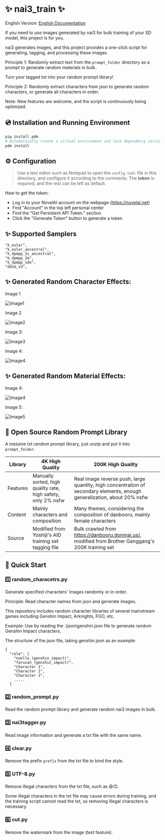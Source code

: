 # ✨ nai3_train ✨

English Version: [English Documentation](./README_EN.md)

If you need to use images generated by nai3 for bulk training of your SD model, this project is for you.

nai3 generates images, and this project provides a one-click script for generating, tagging, and processing these images.

Principle 1: Randomly extract text from the `prompt_folder` directory as a prompt to generate random materials in bulk.

Turn your tagged txt into your random prompt library!

Principle 2: Randomly extract characters from json to generate random characters, or generate all characters in order.

Note: New features are welcome, and the script is continuously being optimized.

## 💿 Installation and Running Environment

```bash
pip install pdm
# Automatically create a virtual environment and lock dependency versions
pdm install
```

## ⚙️ Configuration

> Use a text editor such as Notepad to open the `config.toml` file in this directory, and configure it according to the comments. The **token** is required, and the rest can be left as default.

How to get the token:

- Log in to your NovelAI account on the webpage (https://novelai.net)
- Find "Account" in the top left personal center
- Find the "Get Persistent API Token." section
- Click the "Generate Token" button to generate a token

## ✨ Supported Samplers

```
"k_euler",
"k_euler_ancestral",
"k_dpmpp_2s_ancestral",
"k_dpmpp_2m",
"k_dpmpp_sde",
"ddim_v3",
```

## ✨ Generated Random Character Effects:

Image 1

![Image1](https://github.com/wochenlong/nai3_train/assets/117965575/6bfecd63-fa7f-4b36-bef9-1e8df2eef21f)

Image 2

![Image2](https://github.com/wochenlong/nai3_train/assets/117965575/093c08fc-bf83-4d38-a282-7470bf48e316)

Image 3:

![Image3](https://github.com/wochenlong/nai3_train/assets/117965575/711aff18-3ef7-4390-889e-c0ffc846418e)

Image 4:

![Image4](https://github.com/wochenlong/nai3_train/assets/117965575/7b290ae4-5d77-4210-9276-519bd8afe6d6)

## ✨ Generated Random Material Effects:

Image 4:

![Image4](https://github.com/wochenlong/nai3_train/assets/117965575/1c5a42bf-b44e-48a6-aaab-aa5487554a42)

Image 5:

![Image5](https://github.com/wochenlong/nai3_train/assets/117965575/37e1801f-bfea-4f7c-8701-ed4047c29a28)

## 🤗 Open Source Random Prompt Library

A massive txt random prompt library, just unzip and put it into `prompt_folder`.

| Library  | 4K High Quality                                               | 200K High Quality                                                                                                        |
|----------|---------------------------------------------------------------|--------------------------------------------------------------------------------------------------------------------------|
| Features | Manually sorted, high quality rate, high safety, only 2% nsfw | Real image reverse push, large quantity, high concentration of secondary elements, enough generalization, about 20% nsfw |
| Content  | Mainly characters and composition                             | Many themes, considering the composition of danbooru, mainly female characters                                           |
| Source   | Modified from Yoshiji's AID training set tagging file         | Bulk crawled from https://danbooru.donmai.us/, modified from Brother Ganggang's 200K training set                        |

## 🎉 Quick Start

### 1️⃣ random_characetrs.py

Generate specified characters' images randomly or in order.

Principle: Read character names from json and generate images.

This repository includes random character libraries of several mainstream games including Genshin Impact, Arknights, FGO, etc.

Example:
Use by reading the .\json\genshin.json file to generate random Genshin Impact characters.

The structure of the json file, taking genshin.json as an example:

```
{
  "role": [
    "noelle_(genshin_impact)",
    "faruzan_(genshin_impact)",
    "Character 1",
    "Character 2",
    "Character 3",
    .....
  ]
```

### 2️⃣ random_prompt.py

Read the random prompt library and generate random nai3 images in bulk.

### 3️⃣ nai3tagger.py

Read image information and generate a txt file with the same name.

### 4️⃣ clear.py

Remove the prefix `prefix` from the txt file to bind the style.

### 5️⃣ UTF-8.py

Remove illegal characters from the txt file, such as 😄🙃.

Some illegal characters in the txt file may cause errors during training, and the training script cannot read the txt, so removing illegal characters is necessary.

### 6️⃣ cut.py

Remove the watermark from the image (test feature).